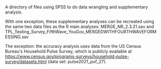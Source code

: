 A directory of files using SPSS to do data wrangling and supplementary analysis.

With one exception, these supplementary analyses can be recreated using the same two data files as the R main analyses:
MERGE_NR_2.3.21.sav and TPL_Testing_Survey_FifthWave_YouGov_MERGEDWITHFOURTHWAVEFORMESSING.sav

The exception: the accuracy analysis uses data from the US Census Bureau's Household Pulse Survey, which is publicly available at
https://www.census.gov/programs-surveys/household-pulse-survey/datasets.html (data set: pulse2021_puf_27).
